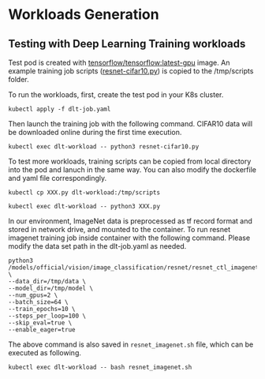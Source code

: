 # Workloads Generation

## Testing with Deep Learning Training workloads

Test pod is created with [tensorflow/tensorflow:latest-gpu](https://hub.docker.com/r/tensorflow/tensorflow) image. An example training job scripts ([resnet-cifar10.py]()) is copied to the /tmp/scripts folder.

To run the workloads, first, create the test pod in your K8s cluster.

```kubectl apply -f dlt-job.yaml``` 

Then launch the training job with the following command. CIFAR10 data will be downloaded online during the first time execution.

```kubectl exec dlt-workload -- python3 resnet-cifar10.py```

To test more workloads, training scripts can be copied from local directory into the pod and lanuch in the same way. You can also modify the dockerfile and yaml file correspondingly.

```kubectl cp XXX.py dlt-workload:/tmp/scripts```

```kubectl exec dlt-workload -- python3 XXX.py```

In our environment, ImageNet data is preprocessed as tf record format and stored in network drive, and mounted to the container.
To run resnet imagenet training job inside container with the following command. Please modify the data set path in the dlt-job.yaml as needed. 
```
python3 /models/official/vision/image_classification/resnet/resnet_ctl_imagenet_main.py \
--data_dir=/tmp/data \
--model_dir=/tmp/model \
--num_gpus=2 \
--batch_size=64 \
--train_epochs=10 \
--steps_per_loop=100 \
--skip_eval=true \
--enable_eager=true
```
The above command is also saved in ```resnet_imagenet.sh``` file, which can be executed as following.

```kubectl exec dlt-workload -- bash resnet_imagenet.sh```
